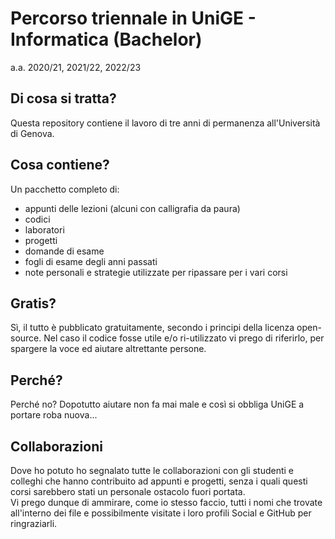 # Percorso triennale in UniGE - Informatica (Bachelor)  
a.a. 2020/21, 2021/22, 2022/23
## Di cosa si tratta?
Questa repository contiene il lavoro di tre anni di permanenza all'Università di Genova.

## Cosa contiene?
Un pacchetto completo di: 
- appunti delle lezioni (alcuni con calligrafia da paura)
- codici
- laboratori
- progetti
- domande di esame
- fogli di esame degli anni passati
- note personali e strategie utilizzate per ripassare per i vari corsi

## Gratis?
Sì, il tutto è pubblicato gratuitamente, secondo i principi della licenza open-source. Nel caso il codice fosse utile e/o ri-utilizzato vi prego di riferirlo, per spargere la voce ed aiutare altrettante persone.

## Perché?
Perché no? Dopotutto aiutare non fa mai male e così si obbliga UniGE a portare roba nuova...

## Collaborazioni
Dove ho potuto ho segnalato tutte le collaborazioni con gli studenti e colleghi che hanno contribuito ad appunti e progetti, senza i quali questi corsi sarebbero stati un personale ostacolo fuori portata.  
Vi prego dunque di ammirare, come io stesso faccio, tutti i nomi che trovate all'interno dei file e possibilmente visitate i loro profili Social e GitHub per ringraziarli.
